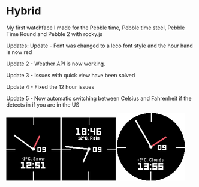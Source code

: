 # Hybrid
My first watchface I made for the Pebble time, Pebble time steel, Pebble Time Round and Pebble 2 with rocky.js

Updates:
Update - Font was changed to a leco font style and the hour hand is now red

Update 2 - Weather API is now working.

Update 3 - Issues with quick view have been solved

Update 4 - Fixed the 12 hour issues

Update 5 - Now automatic switching between Celsius and Fahrenheit if the detects in if you are in the US

![Pebble Time](Screenshots/pebble_screenshot_2020-02-09_12-51-26.png)
![Pebble 2](Screenshots/pebble_screenshot_2020-02-09_18-46-44.png)
![Pebble Time Round](Screenshots/pebble_screenshot_2020-02-09_13-55-23.png)


